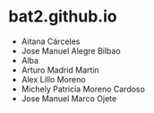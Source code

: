 # bat2.github.io
* Aitana Cárceles
* Jose Manuel Alegre Bilbao
* Alba
* Arturo Madrid Martin
* Alex Lillo Moreno
* Michely Patricia Moreno Cardoso
* Jose Manuel Marco Ojete
